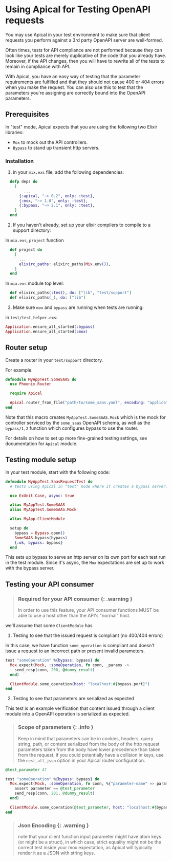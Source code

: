 # Using Apical for Testing OpenAPI requests

You may use Apical in your test environment to make sure that client requests 
you perform against a 3rd party OpenAPI server are well-formed.

Often times, tests for API compliance are not performed because they can look
like your tests are merely duplicative of the code that you already have.
Moreover, if the API changes, then you will have to rewrite all of the tests
to remain in compliance with API.

With Apical, you have an easy way of testing that the parameter requirements
are fulfilled and that they should not cause 400 or 404 errors when you 
make the request.  You can also use this to test that the parameters you're
assigning are correctly bound into the OpenAPI parameters.

## Prerequisites

In "test" mode, Apical expects that you are using the following two Elixir
libraries:

- `Mox` to mock out the API controllers.
- `Bypass` to stand up transient http servers.

### Installation

1. in your `mix.exs` file, add the following dependencies:

  ```elixir
    defp deps do
      [
          ...
        {:apical, "~> 0.2", only: :test},
        {:mox, "~> 1.0", only: :test},
        {:bypass, "~> 2.1", only: :test},
      ]
    end
  ```

2. If you haven't already, set up your elixir compilers to compile to a support directory:

  In `mix.exs`, `project` function
  
  ```elixir
    def project do
      [
        ...
        elixirc_paths: elixirc_paths(Mix.env()),
      ]
    end
  ```

  In `mix.exs` module top level:

  ```elixir
    def elixirc_paths(:test), do: ["lib", "test/support"]
    def elixirc_paths(_), do: ["lib"]
  ```

3. Make sure `mox` and `bypass` are running when tests are running:

  in `test/test_helper.exs`:

  ```elixir
  Application.ensure_all_started(:bypass)
  Application.ensure_all_started(:mox)
  ```

## Router setup

Create a router in your `test/support` directory.

For example:

```elixir
defmodule MyAppTest.SomeSAAS do
  use Phoenix.Router

  require Apical

  Apical.router_from_file("path/to/some_saas.yaml", encoding: "application/yaml", testing: :auto)
end
```

Note that this macro creates `MyAppTest.SomeSAAS.Mock` which is the mock for controller serviced
by the `some_saas` OpenAPI schema, as well as the `bypass/1,2` function which configures bypass
to use the router.

For details on how to set up more fine-grained testing settings, see documentation for `Apical` module.

## Testing module setup

In your test module, start with the following code:

```elixir
defmodule MyAppTest.SaasRequestTest do
  # tests using Apical in "test" mode where it creates a bypass server.

  use ExUnit.Case, async: true

  alias MyAppTest.SomeSAAS
  alias MyAppTest.SomeSAAS.Mock

  alias MyApp.ClientModule

  setup do
    bypass = Bypass.open()
    SomeSAAS.bypass(bypass)
    {:ok, bypass: bypass}
  end
```

This sets up bypass to serve an http server on its own port for each test
run in the test module.  Since it's async, the `Mox` expectations are set
up to work with the bypass server.

## Testing your API consumer

> ### Required for your API consumer {: .warning }
>
> In order to use this feature, your API consumer functions MUST be able to
> use a host other than the API's "normal" host.

we'll assume that some `ClientModule` has 

1. Testing to see that the issued request is compliant (no 400/404 errors)

  In this case, we have function `some_operation` is compliant and doesn't
  issue a request to an incorrect path or present invalid parameters.

  ```elixir
  test "someOperation" %{bypass: bypass} do
    Mox.expect(Mock, :someOperation, fn conn, _params ->
      send_resp(conn, 200, @dummy_result)
    end)

    ClientModule.some_operation(host: "localhost:#{bypass.port}")
  end
  ```

2. Testing to see that parameters are serialized as expected

  This test is an example verification that content issued through a client
  module into a OpenAPI operation is serialized as expected. 
  
  > ### Scope of parameters {: .info }
  >
  > Keep in mind that parameters can be in cookies, headers, query string, path,
  > or content serialized from the body of the http request
  > parameters taken from the body have lower precedence than taken from the 
  > request, if you could potentially have a collision in keys, use the 
  > `nest_all_json` option in your Apical router configuration.

  ```elixir
  @test_parameter 47

  test "someOperation" %{bypass: bypass} do
    Mox.expect(Mock, :someOperation, fn conn, %{"parameter-name" => parameter} ->
      assert parameter == @test_parameter
      send_resp(conn, 201, @dummy_result)
    end)

    ClientModule.some_operation(@test_parameter, host: "localhost:#{bypass.port}")
  end
  ```

  > ### Json Encoding {: .warning }
  >
  > note that your client function input parameter might have atom keys (or might
  > be a struct), in which case, strict equality might not be the correct test 
  > inside your mox expectation, as Apical will typically render it as a JSON with 
  > string keys.
